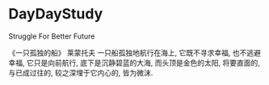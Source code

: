 # DayDayStudy
Struggle For Better Future

 《一只孤独的船》
 莱蒙托夫
 一只船孤独地航行在海上,
 它既不寻求幸福,
 也不逃避幸福,
 它只是向前航行,
 底下是沉静碧蓝的大海,
 而头顶是金色的太阳,
 将要直面的,
 与已成过往的,
 较之深埋于它内心的,
 皆为微沫.
